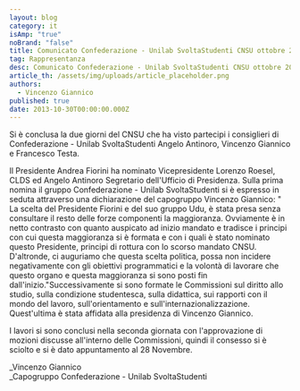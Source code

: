 ```yaml
---
layout: blog
category: it
isAmp: "true"
noBrand: "false"
title: Comunicato Confederazione - Unilab SvoltaStudenti CNSU ottobre 2013
tag: Rappresentanza
desc: Comunicato Confederazione - Unilab SvoltaStudenti CNSU ottobre 2013
article_th: /assets/img/uploads/article_placeholder.png
authors:
  - Vincenzo Giannico
published: true
date: 2013-10-30T00:00:00.000Z
---
```


Si è conclusa la due giorni del CNSU che ha visto partecipi i consiglieri di Confederazione - Unilab SvoltaStudenti Angelo Antinoro, Vincenzo Giannico e Francesco Testa.

Il Presidente Andrea Fiorini ha nominato Vicepresidente Lorenzo Roesel, CLDS ed Angelo Antinoro Segretario dell'Ufficio di Presidenza. Sulla prima nomina il gruppo Confederazione - Unilab SvoltaStudenti si è espresso in seduta attraverso una dichiarazione del capogruppo Vincenzo Giannico: " La scelta del Presidente Fiorini e del suo gruppo Udu, è stata presa senza consultare il resto delle forze componenti la maggioranza. Ovviamente è in netto contrasto con quanto auspicato ad inizio mandato e tradisce i principi con cui questa maggioranza si è formata e con i quali è stato nominato questo Presidente, principi di rottura con lo scorso mandato CNSU. D'altronde, ci auguriamo che questa scelta politica, possa non incidere negativamente con gli obiettivi programmatici e la volontà di lavorare che questo organo e questa maggioranza si sono posti fin dall'inizio."Successivamente si sono formate le Commissioni sul diritto allo studio, sulla condizione studentesca, sulla didattica, sui rapporti con il mondo del lavoro, sull'orientamento e sull'internazionalizzazione. Quest'ultima è stata affidata alla presidenza di Vincenzo Giannico.

I lavori si sono conclusi nella seconda giornata con l'approvazione di mozioni discusse all'interno delle Commissioni, quindi il consesso si è sciolto e si è dato appuntamento al 28 Novembre.

_Vincenzo Giannico  
_Capogruppo Confederazione - Unilab SvoltaStudenti
